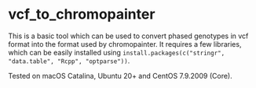 # vcf_to_chromopainter

This is a basic tool which can be used to convert phased genotypes in vcf format into the format used by chromopainter. It requires a few libraries, which can be easily installed using ``install.packages(c("stringr", "data.table", "Rcpp", "optparse"))``. 

Tested on macOS Catalina, Ubuntu 20+ and CentOS 7.9.2009 (Core).
